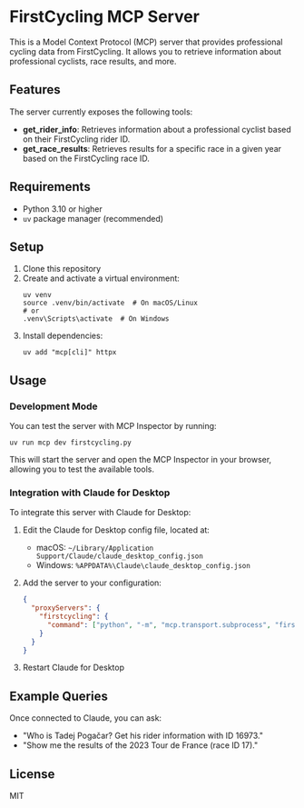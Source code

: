 # FirstCycling MCP Server

This is a Model Context Protocol (MCP) server that provides professional cycling data from FirstCycling. It allows you to retrieve information about professional cyclists, race results, and more.

## Features

The server currently exposes the following tools:

- **get_rider_info**: Retrieves information about a professional cyclist based on their FirstCycling rider ID.
- **get_race_results**: Retrieves results for a specific race in a given year based on the FirstCycling race ID.

## Requirements

- Python 3.10 or higher
- `uv` package manager (recommended)

## Setup

1. Clone this repository
2. Create and activate a virtual environment:
   ```
   uv venv
   source .venv/bin/activate  # On macOS/Linux
   # or
   .venv\Scripts\activate  # On Windows
   ```
3. Install dependencies:
   ```
   uv add "mcp[cli]" httpx
   ```

## Usage

### Development Mode

You can test the server with MCP Inspector by running:

```
uv run mcp dev firstcycling.py
```

This will start the server and open the MCP Inspector in your browser, allowing you to test the available tools.

### Integration with Claude for Desktop

To integrate this server with Claude for Desktop:

1. Edit the Claude for Desktop config file, located at:
   - macOS: `~/Library/Application Support/Claude/claude_desktop_config.json`
   - Windows: `%APPDATA%\Claude\claude_desktop_config.json`

2. Add the server to your configuration:
   ```json
   {
     "proxyServers": {
       "firstcycling": {
         "command": ["python", "-m", "mcp.transport.subprocess", "firstcycling.py"]
       }
     }
   }
   ```

3. Restart Claude for Desktop

## Example Queries

Once connected to Claude, you can ask:

- "Who is Tadej Pogačar? Get his rider information with ID 16973."
- "Show me the results of the 2023 Tour de France (race ID 17)."

## License

MIT
